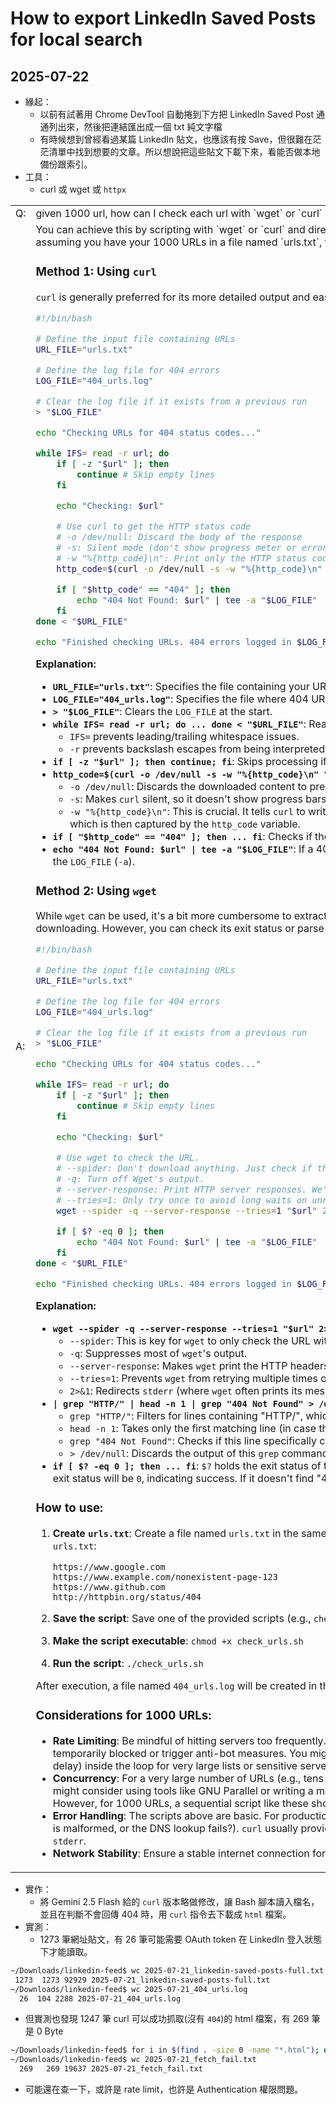 # How to export LinkedIn Saved Posts for local search

## 2025-07-22

- 緣起：
  - 以前有試著用 Chrome DevTool 自動捲到下方把 LinkedIn Saved Post 通通列出來，然後把連結匯出成一個 txt 純文字檔
  - 有時候想到曾經看過某篇 LinkedIn 貼文，也應該有按 Save，但很難在茫茫清單中找到想要的文章。所以想說把這些貼文下載下來，看能否做本地備份跟索引。
- 工具：
  - curl 或 wget 或 `httpx`
<table><tr><td>Q:</td><td>
<!-- add your Prompt bellow-->
given 1000 url, how can I check each url with `wget` or `curl` but log url which return status code 404?
</td></tr><tr><td>A:</td><td>
<!-- add Chatbot Response bellow-->
You can achieve this by scripting with `wget` or `curl` and directing the output to a log file. Here's how you can do it for both tools, assuming you have your 1000 URLs in a file named `urls.txt`, with one URL per line.

### Method 1: Using `curl`

`curl` is generally preferred for its more detailed output and easier parsing of status codes.

```bash
#!/bin/bash

# Define the input file containing URLs
URL_FILE="urls.txt"

# Define the log file for 404 errors
LOG_FILE="404_urls.log"

# Clear the log file if it exists from a previous run
> "$LOG_FILE"

echo "Checking URLs for 404 status codes..."

while IFS= read -r url; do
    if [ -z "$url" ]; then
        continue # Skip empty lines
    fi

    echo "Checking: $url"

    # Use curl to get the HTTP status code
    # -o /dev/null: Discard the body of the response
    # -s: Silent mode (don't show progress meter or error messages)
    # -w "%{http_code}\n": Print only the HTTP status code followed by a newline
    http_code=$(curl -o /dev/null -s -w "%{http_code}\n" "$url")

    if [ "$http_code" == "404" ]; then
        echo "404 Not Found: $url" | tee -a "$LOG_FILE"
    fi
done < "$URL_FILE"

echo "Finished checking URLs. 404 errors logged in $LOG_FILE"
```

**Explanation:**

  * **`URL_FILE="urls.txt"`**: Specifies the file containing your URLs.
  * **`LOG_FILE="404_urls.log"`**: Specifies the file where 404 URLs will be logged.
  * **`> "$LOG_FILE"`**: Clears the `LOG_FILE` at the start.
  * **`while IFS= read -r url; do ... done < "$URL_FILE"`**: Reads each line (URL) from `urls.txt` into the `url` variable.
      * `IFS=` prevents leading/trailing whitespace issues.
      * `-r` prevents backslash escapes from being interpreted.
  * **`if [ -z "$url" ]; then continue; fi`**: Skips processing if a line is empty.
  * **`http_code=$(curl -o /dev/null -s -w "%{http_code}\n" "$url")`**: This is the core `curl` command.
      * `-o /dev/null`: Discards the downloaded content to prevent filling up your disk.
      * `-s`: Makes `curl` silent, so it doesn't show progress bars or verbose output.
      * `-w "%{http_code}\n"`: This is crucial. It tells `curl` to write *only* the HTTP status code followed by a newline to standard output, which is then captured by the `http_code` variable.
  * **`if [ "$http_code" == "404" ]; then ... fi`**: Checks if the obtained `http_code` is "404".
  * **`echo "404 Not Found: $url" | tee -a "$LOG_FILE"`**: If a 404 is found, it prints the message to the console (`tee`) and appends it to the `LOG_FILE` (`-a`).

### Method 2: Using `wget`

While `wget` can be used, it's a bit more cumbersome to extract just the status code directly compared to `curl`. `wget` is primarily for downloading. However, you can check its exit status or parse its output.

```bash
#!/bin/bash

# Define the input file containing URLs
URL_FILE="urls.txt"

# Define the log file for 404 errors
LOG_FILE="404_urls.log"

# Clear the log file if it exists from a previous run
> "$LOG_FILE"

echo "Checking URLs for 404 status codes..."

while IFS= read -r url; do
    if [ -z "$url" ]; then
        continue # Skip empty lines
    fi

    echo "Checking: $url"

    # Use wget to check the URL.
    # --spider: Don't download anything. Just check if the URL exists.
    # -q: Turn off Wget's output.
    # --server-response: Print HTTP server responses. We'll parse this.
    # --tries=1: Only try once to avoid long waits on unresponsive servers.
    wget --spider -q --server-response --tries=1 "$url" 2>&1 | grep "HTTP/" | head -n 1 | grep "404 Not Found" > /dev/null

    if [ $? -eq 0 ]; then
        echo "404 Not Found: $url" | tee -a "$LOG_FILE"
    fi
done < "$URL_FILE"

echo "Finished checking URLs. 404 errors logged in $LOG_FILE"
```

**Explanation:**

  * **`wget --spider -q --server-response --tries=1 "$url" 2>&1`**:
      * `--spider`: This is key for `wget` to only check the URL without downloading the content.
      * `-q`: Suppresses most of `wget`'s output.
      * `--server-response`: Makes `wget` print the HTTP headers sent by the server, which is where we'll find the status code.
      * `--tries=1`: Prevents `wget` from retrying multiple times on failures, speeding up the process.
      * `2>&1`: Redirects `stderr` (where `wget` often prints its messages, including server responses) to `stdout` so it can be piped.
  * **`| grep "HTTP/" | head -n 1 | grep "404 Not Found" > /dev/null`**: This is the parsing part.
      * `grep "HTTP/"`: Filters for lines containing "HTTP/", which usually indicates the status line.
      * `head -n 1`: Takes only the first matching line (in case there are redirects and multiple "HTTP/" lines).
      * `grep "404 Not Found"`: Checks if this line specifically contains "404 Not Found".
      * `> /dev/null`: Discards the output of this `grep` command itself, we only care about its exit status.
  * **`if [ $? -eq 0 ]; then ... fi`**: `$?` holds the exit status of the *last* executed command. If `grep "404 Not Found"` finds a match, its exit status will be `0`, indicating success. If it doesn't find "404 Not Found", its exit status will be `1`.

### How to use:

1.  **Create `urls.txt`**:
    Create a file named `urls.txt` in the same directory as your script. Each URL should be on a new line.
    Example `urls.txt`:

    ```
    https://www.google.com
    https://www.example.com/nonexistent-page-123
    https://www.github.com
    http://httpbin.org/status/404
    ```

2.  **Save the script**:
    Save one of the provided scripts (e.g., `check_urls.sh`).

3.  **Make the script executable**:
    `chmod +x check_urls.sh`

4.  **Run the script**:
    `./check_urls.sh`

After execution, a file named `404_urls.log` will be created in the same directory, listing all URLs that returned a 404 status code.

### Considerations for 1000 URLs:

  * **Rate Limiting**: Be mindful of hitting servers too frequently. If you're checking a lot of URLs on the same domain, you might get temporarily blocked or trigger anti-bot measures. You might consider adding a `sleep` command (e.g., `sleep 0.1` for 100ms delay) inside the loop for very large lists or sensitive servers.
  * **Concurrency**: For a very large number of URLs (e.g., tens of thousands or more), running them sequentially can be slow. You might consider using tools like GNU Parallel or writing a more complex script that processes URLs in batches concurrently. However, for 1000 URLs, a sequential script like these should be reasonably fast.
  * **Error Handling**: The scripts above are basic. For production use, you might want more robust error handling (e.g., what if a URL is malformed, or the DNS lookup fails?). `curl` usually provides more detailed error messages if you remove the `-s` flag or capture `stderr`.
  * **Network Stability**: Ensure a stable internet connection for the duration of the script.
</td></tr></table>

- 實作：
  - 將 Gemini 2.5 Flash 給的 `curl` 版本略做修改，讓 Bash 腳本讀入檔名，並且在判斷不會回傳 404 時，用 `curl` 指令去下載成 `html` 檔案。
- 實測：
  - 1273 筆網址貼文，有 26 筆可能需要 OAuth token 在 LinkedIn 登入狀態下才能讀取。
```bash
~/Downloads/linkedin-feed$ wc 2025-07-21_linkedin-saved-posts-full.txt 
 1273  1273 92929 2025-07-21_linkedin-saved-posts-full.txt
~/Downloads/linkedin-feed$ wc 2025-07-21_404_urls.log 
  26  104 2288 2025-07-21_404_urls.log
```
   - 但實測也發現 1247 筆 curl 可以成功抓取(沒有 `404`)的 html 檔案，有 269 筆是 0 Byte
```bash
~/Downloads/linkedin-feed$ for i in $(find . -size 0 -name "*.html"); do F=$(basename $i); echo "https://www.linkedin.com/feed/update/urn:li:activity:${F//.html}"; done | tee 2025-07-21_fetch_fail.txt 
~/Downloads/linkedin-feed$ wc 2025-07-21_fetch_fail.txt 
  269   269 19637 2025-07-21_fetch_fail.txt
```
- 可能還在查一下，或許是 rate limit，也許是 Authentication 權限問題。